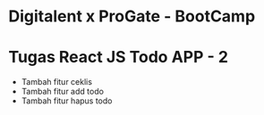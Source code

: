 # Digitalent x ProGate - BootCamp

# Tugas React JS Todo APP - 2
- Tambah fitur ceklis
- Tambah fitur add todo
- Tambah fitur hapus todo
